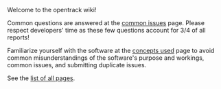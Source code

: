 Welcome to the opentrack wiki!

Common questions are answered at the [common issues](https://github.com/opentrack/opentrack/wiki/Common-issues) page. Please respect developers' time as these few questions account for 3/4 of all reports!

Familiarize yourself with the software at the [concepts used](https://github.com/opentrack/opentrack/wiki/Concepts-used) page to avoid common misunderstandings of the software's purpose and workings, common issues, and submitting duplicate issues.

See the [list of all pages](https://github.com/opentrack/opentrack/wiki/_pages).